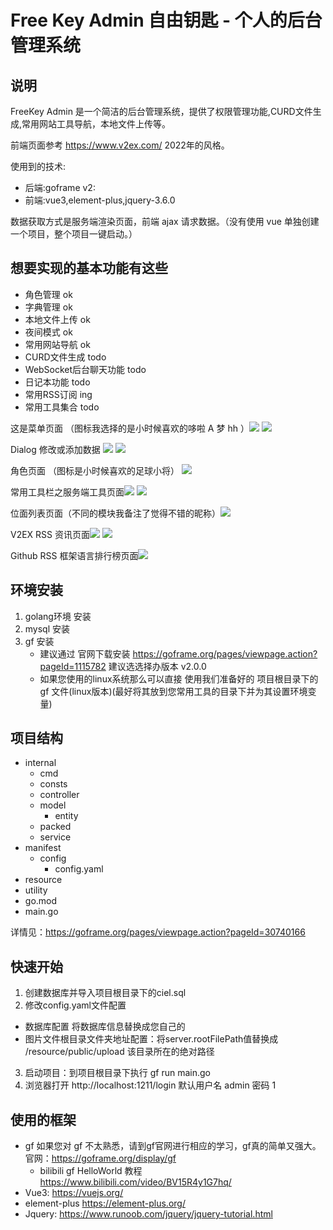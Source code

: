 # Free Key Admin 自由钥匙 - 个人的后台管理系统

## 说明

FreeKey Admin 是一个简洁的后台管理系统，提供了权限管理功能,CURD文件生成,常用网站工具导航，本地文件上传等。

前端页面参考 https://www.v2ex.com/ 2022年的风格。

使用到的技术:

- 后端:goframe v2:
- 前端:vue3,element-plus,jquery-3.6.0

数据获取方式是服务端渲染页面，前端 ajax 请求数据。（没有使用 vue 单独创建一个项目，整个项目一键启动。）

## 想要实现的基本功能有这些

- 角色管理 ok
- 字典管理 ok
- 本地文件上传 ok
- 夜间模式 ok
- 常用网站导航 ok
- CURD文件生成 todo
- WebSocket后台聊天功能 todo
- 日记本功能 todo
- 常用RSS订阅 ing
- 常用工具集合 todo

这是菜单页面 （图标我选择的是小时候喜欢的哆啦 A 梦 hh ）![](./resource/1.png) ![](./resource/2.png)

Dialog 修改或添加数据 ![](./resource/3.png) ![](./resource/4.png)

角色页面 （图标是小时候喜欢的足球小将） ![](./resource/5.png)

常用工具栏之服务端工具页面![](./resource/6.png) ![](./resource/7.png)

位面列表页面（不同的模块我备注了觉得不错的昵称）![](./resource/8.png)

V2EX RSS 资讯页面![](./resource/9.png) ![](./resource/10.png)

Github RSS 框架语言排行榜页面![](./resource/11.png)

## 环境安装

1. golang环境 安装
2. mysql 安装
3. gf 安装
    - 建议通过 官网下载安装 https://goframe.org/pages/viewpage.action?pageId=1115782 建议选选择办版本 v2.0.0
    - 如果您使用的linux系统那么可以直接 使用我们准备好的 项目根目录下的 gf 文件(linux版本)(最好将其放到您常用工具的目录下并为其设置环境变量)

## 项目结构

- internal
    - cmd
    - consts
    - controller
    - model
        - entity
    - packed
    - service
- manifest
    - config
        - config.yaml
- resource
- utility
- go.mod
- main.go

详情见：https://goframe.org/pages/viewpage.action?pageId=30740166

## 快速开始

1. 创建数据库并导入项目根目录下的ciel.sql
2. 修改config.yaml文件配置

- 数据库配置 将数据库信息替换成您自己的
- 图片文件根目录文件夹地址配置：将server.rootFilePath值替换成 /resource/public/upload 该目录所在的绝对路径

3. 启动项目：到项目根目录下执行 gf run main.go
4. 浏览器打开 http://localhost:1211/login  默认用户名 admin 密码 1

## 使用的框架

- gf 如果您对 gf 不太熟悉，请到gf官网进行相应的学习，gf真的简单又强大。 官网：https://goframe.org/display/gf
    - bilibili gf HelloWorld 教程 https://www.bilibili.com/video/BV15R4y1G7hq/
- Vue3: https://vuejs.org/
- element-plus  https://element-plus.org/
- Jquery: https://www.runoob.com/jquery/jquery-tutorial.html
